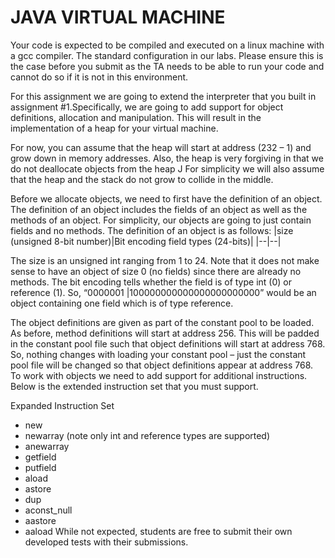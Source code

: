 # JAVA VIRTUAL MACHINE

Your code is expected to be compiled and executed on a linux machine with a gcc compiler.
The standard configuration in our labs. Please ensure this is the case before you submit as the TA needs to be able to run your code and cannot do so if it is not in this environment.

For this assignment we are going to extend the interpreter that you built in assignment #1.Specifically, we are going to add support for object definitions, allocation and
manipulation. This will result in the implementation of a heap for your virtual machine. 

For now, you can assume that the heap will start at address (232 – 1) and grow down in memory addresses. Also, the heap is very forgiving in that we do not deallocate objects
from the heap J For simplicity we will also assume that the heap and the stack do not grow to collide in the middle.

Before we allocate objects, we need to first have the definition of an object. The definition of an object includes the fields of an object as well as the methods of an object.
For simplicity, our objects are going to just contain fields and no methods. The definition of an object is as follows:
|size (unsigned 8-bit number)|Bit encoding field types (24-bits)|
|--|--|


The size is an unsigned int ranging from 1 to 24. Note that it does not make sense to have an object of size 0 (no fields) since there are already no methods. The bit encoding tells whether the field is of type int (0) or reference (1). So, “0000001 |100000000000000000000000” would be an object containing one field which is of type
reference.

The object definitions are given as part of the constant pool to be loaded. As before, method definitions will start at address 256. This will be padded in the constant pool file such that object definitions will start at address 768. So, nothing changes with loading
your constant pool – just the constant pool file will be changed so that object definitions appear at address 768.
To work with objects we need to add support for additional instructions. Below is the extended instruction set that you must support.

Expanded Instruction Set
* new
* newarray (note only int and reference types are supported)
* anewarray
* getfield
* putfield
* aload
* astore
* dup
* aconst_null
* aastore
* aaload
While not expected, students are free to submit their own developed tests with their submissions. 
